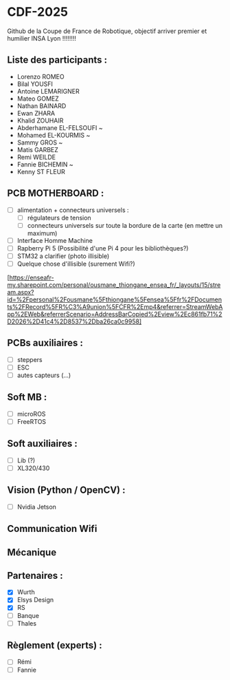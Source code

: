 # CDF-2025
Github de la Coupe de France de Robotique, objectif arriver premier et humilier INSA Lyon !!!!!!!!

## Liste des participants :
- Lorenzo ROMEO
- Bilal YOUSFI
- Antoine LEMARIGNER
- Mateo GOMEZ
- Nathan BAINARD
- Ewan ZHARA
- Khalid ZOUHAIR
- Abderhamane EL-FELSOUFI ~
- Mohamed EL-KOURMIS ~
- Sammy GROS ~
- Matis GARBEZ
- Remi WEILDE
- Fannie BICHEMIN ~
- Kenny ST FLEUR

## PCB MOTHERBOARD :
- [ ] alimentation + connecteurs universels :
  - [ ] régulateurs de tension
  - [ ] connecteurs universels sur toute la bordure de la carte (en mettre un maximum)
- [ ] Interface Homme Machine
- [ ] Rapberry Pi 5 (Possibilité d'une Pi 4 pour les bibliothèques?)
- [ ] STM32 a clarifier (photo illisible)
- [ ] Quelque chose d'illisible (surement Wifi?)
      
[https://enseafr-my.sharepoint.com/personal/ousmane_thiongane_ensea_fr/_layouts/15/stream.aspx?id=%2Fpersonal%2Fousmane%5Fthiongane%5Fensea%5Ffr%2FDocuments%2FRecord%5FR%C3%A9union%5FCFR%2Emp4&referrer=StreamWebApp%2EWeb&referrerScenario=AddressBarCopied%2Eview%2Ec861fb71%2D2026%2D41c4%2D8537%2Dba26ca0c9958] 


## PCBs auxiliaires :
- [ ] steppers
- [ ] ESC
- [ ] autes capteurs (...)

## Soft MB :
- [ ] microROS
- [ ] FreeRTOS

## Soft auxiliaires :
- [ ] Lib (?)
- [ ] XL320/430

## Vision (Python / OpenCV) :
- [ ] Nvidia Jetson

## Communication Wifi

## Mécanique

## Partenaires :
- [x] Wurth
- [x] Elsys Design
- [x] RS
- [ ] Banque
- [ ] Thales

## Règlement (experts) :
- [ ] Rémi
- [ ] Fannie
